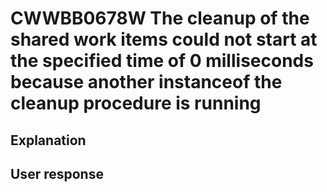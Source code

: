 # CWWBB0678W The cleanup of the shared work items could not start at the specified time of 0 milliseconds because another instanceof the cleanup procedure is running

## Explanation

## User response